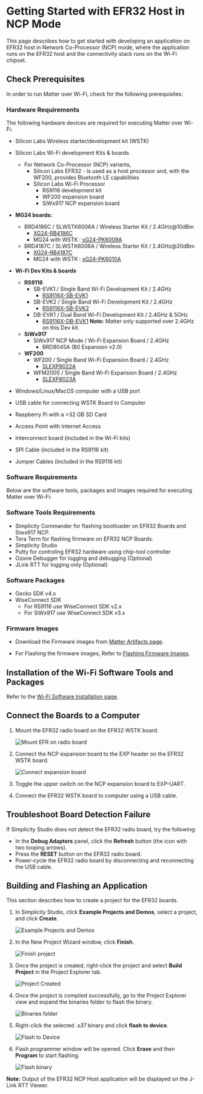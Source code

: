 # Getting Started with EFR32 Host in NCP Mode

This page describes how to get started with developing an application on EFR32 host in Network Co-Processor (NCP) mode, where the application runs on the EFR32 host and the connectivity stack runs on the Wi-Fi chipset.

## Check Prerequisites

In order to run Matter over Wi-Fi, check for the following prerequisites:

### Hardware Requirements

The following hardware devices are required for executing Matter over Wi-Fi:

- Silicon Labs Wireless starter/development kit (WSTK)
- Silicon Labs Wi-Fi development Kits & boards
  - For Network Co-Processor (NCP) variants,
    - Silicon Labs EFR32 - is used as a host processor and, with the WF200, provides Bluetooth LE capabilities
    - Silicon Labs Wi-Fi Processor
      - RS9116 development kit
      - WF200 expansion board
      - SiWx917 NCP expansion board
- **MG24 boards:**

  - BRD4186C / SLWSTK6006A / Wireless Starter Kit / 2.4GHz@10dBm
    - [XG24-RB4186C](https://www.silabs.com/development-tools/wireless/xg24-rb4186c-efr32xg24-wireless-gecko-radio-board)
    - MG24 with WSTK : [xG24-PK6009A](https://www.silabs.com/development-tools/wireless/efr32xg24-pro-kit-10-dbm?tab=overview)
  - BRD4187C / SLWSTK6006A / Wireless Starter Kit / 2.4GHz@20dBm
    - [XG24-RB4187C](https://www.silabs.com/development-tools/wireless/xg24-rb4187c-efr32xg24-wireless-gecko-radio-board)
    - MG24 with WSTK : [xG24-PK6010A](https://www.silabs.com/development-tools/wireless/efr32xg24-pro-kit-20-dbm?tab=overview)

- **Wi-Fi Dev Kits & boards**

  - **RS9116**
    - SB-EVK1 / Single Band Wi-Fi Development Kit / 2.4GHz
      - [RS9116X-SB-EVK1](https://www.silabs.com/development-tools/wireless/wi-fi/rs9116x-sb-evk-development-kit)
    - SB-EVK2 / Single Band Wi-Fi Development Kit / 2.4GHz
      - [RS9116X-SB-EVK2](https://www.silabs.com/development-tools/wireless/wi-fi/rs9116x-sb-evk2-development-kit)
    - DB-EVK1 / Dual Band Wi-Fi Development Kit / 2.4GHz & 5GHz
      - [RS9116X-DB-EVK1](https://www.silabs.com/development-tools/wireless/wi-fi/rs9116x-db-evk-development-kit)
        **Note:** Matter only supported over 2.4GHz on this Dev kit.
  - **SiWx917**
    - SiWx917 NCP Mode / Wi-Fi Expansion Board / 2.4GHz
      - BRD8045A (B0 Expansion v2.0)
  - **WF200**
    - WF200 / Single Band Wi-Fi Expansion Board / 2.4GHz
      - [SLEXP8022A](https://www.silabs.com/development-tools/wireless/wi-fi/wf200-wifi-expansion-kit)
    - WFM200S / Single Band Wi-Fi Expansion Board / 2.4GHz
      - [SLEXP8023A](https://www.silabs.com/development-tools/wireless/wi-fi/wfm200-wifi-expansion-kit)

- Windows/Linux/MacOS computer with a USB port
- USB cable for connecting WSTK Board to Computer
- Raspberry Pi with a >32 GB SD Card
- Access Point with Internet Access
- Interconnect board (included in the Wi-Fi kits)
- SPI Cable (included in the RS9116 kit)
- Jumper Cables (included in the RS9116 kit)
  
### Software Requirements

Below are the software tools, packages and images required for executing Matter over Wi-Fi:

### Software Tools Requirements

- Simplicity Commander for flashing bootloader on EFR32 Boards and Siwx917 NCP.
- Tera Term for flashing firmware on EFR32 NCP Boards.
- Simplicity Studio
- Putty for controling EFR32 hardware using chip-tool controller
- Ozone Debugger for logging and debugging (Optional)
- JLink RTT for logging only (Optional)

### Software Packages

- Gecko SDK v4.x
- WiseConnect SDK
  - For RS9116 use WiseConnect SDK v2.x
  - For SiWx917 use WiseConnect SDK v3.x

### Firmware Images

- Download the Firmware images from [Matter Artifacts page](/matter/<docspace-docleaf-version>/matter-prerequisites/matter-artifacts).

- For Flashing the firmware images, Refer to [Flashing Firmware Images](/matter/<docspace-docleaf-version>/matter-wifi-run-demo/loading-firmware-for-ncp-and-soc-boards).

## Installation of the Wi-Fi Software Tools and Packages

Refer to the [Wi-Fi Software Installation page](./software-installation).

## Connect the Boards to a Computer

1. Mount the EFR32 radio board on the EFR32 WSTK board.

    ![Mount EFR on radio board](images/mount-efr32.png)

2. Connect the NCP expansion board to the EXP header on the EFR32 WSTK board.

    ![Connect expansion board](images/mount-expansion.png)

3. Toggle the upper switch on the NCP expansion board to EXP-UART.
4. Connect the EFR32 WSTK board to computer using a USB cable.

## Troubleshoot Board Detection Failure

If Simplicity Studio does not detect the EFR32 radio board, try the following:

- In the **Debug Adapters** panel, click the **Refresh** button (the icon with two looping arrows).
- Press the **RESET** button on the EFR32 radio board.
- Power-cycle the EFR32 radio board by disconnecting and reconnecting the USB cable.

## Building and Flashing an Application

This section describes how to create a project for the EFR32 boards.

1. In Simplicity Studio, click **Example Projects and Demos**, select a project, and click **Create**.

   ![Example Projects and Demos](images/create-project-select-efx-example.png)

2. In the New Project Wizard window, click **Finish**.

   ![Finish project](images/create-project-click-finish.png)

3. Once the project is created, right-click the project and select **Build Project** in the Project Explorer tab.

    ![Project Created](images/project-created-efx32.png)

4. Once the project is compiled successfully, go to the Project Explorer view and expand the binaries folder to flash the binary.

    ![Binaries folder](images/select-binary-to-flash-efx32.png)

5. Right-click the selected *.s37* binary and click **flash to device**.

    ![Flash to Device](images/siwx917-soc-flashtodevice.png)

6. Flash programmer window will be opened. Click **Erase** and then **Program** to start flashing.

    ![Flash binary](images/flash-binary-to-efx32-device.png)

**Note:** Output of the EFR32 NCP Host application will be displayed on the J-Link RTT Viewer.
